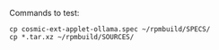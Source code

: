 Commands to test:

```
cp cosmic-ext-applet-ollama.spec ~/rpmbuild/SPECS/
cp *.tar.xz ~/rpmbuild/SOURCES/
```